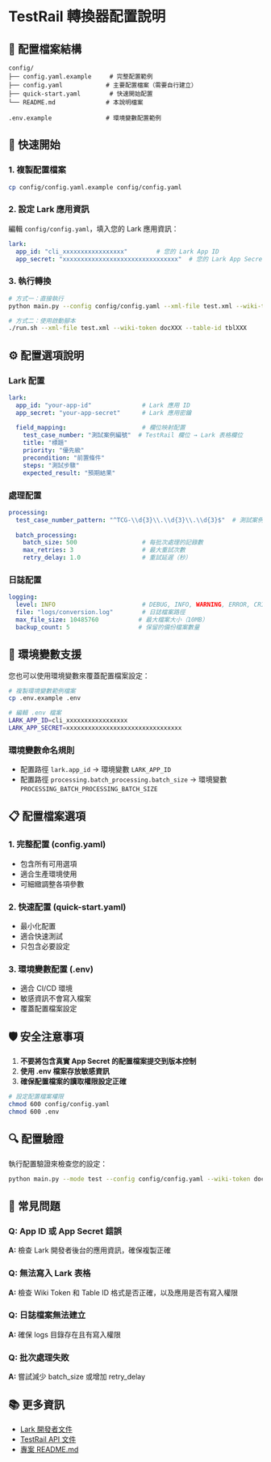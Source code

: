 # TestRail 轉換器配置說明

## 📁 配置檔案結構

```
config/
├── config.yaml.example     # 完整配置範例
├── config.yaml            # 主要配置檔案（需要自行建立）
├── quick-start.yaml        # 快速開始配置
└── README.md              # 本說明檔案

.env.example               # 環境變數配置範例
```

## 🚀 快速開始

### 1. 複製配置檔案
```bash
cp config/config.yaml.example config/config.yaml
```

### 2. 設定 Lark 應用資訊
編輯 `config/config.yaml`，填入您的 Lark 應用資訊：

```yaml
lark:
  app_id: "cli_xxxxxxxxxxxxxxxxx"        # 您的 Lark App ID
  app_secret: "xxxxxxxxxxxxxxxxxxxxxxxxxxxxxxxx"  # 您的 Lark App Secret
```

### 3. 執行轉換
```bash
# 方式一：直接執行
python main.py --config config/config.yaml --xml-file test.xml --wiki-token docXXX --table-id tblXXX

# 方式二：使用啟動腳本
./run.sh --xml-file test.xml --wiki-token docXXX --table-id tblXXX
```

## ⚙️ 配置選項說明

### Lark 配置
```yaml
lark:
  app_id: "your-app-id"              # Lark 應用 ID
  app_secret: "your-app-secret"      # Lark 應用密鑰
  
  field_mapping:                     # 欄位映射配置
    test_case_number: "測試案例編號"  # TestRail 欄位 → Lark 表格欄位
    title: "標題"
    priority: "優先級"
    precondition: "前置條件"
    steps: "測試步驟"
    expected_result: "預期結果"
```

### 處理配置
```yaml
processing:
  test_case_number_pattern: "^TCG-\\d{3}\\.\\d{3}\\.\\d{3}$"  # 測試案例編號格式
  
  batch_processing:
    batch_size: 500                  # 每批次處理的記錄數
    max_retries: 3                   # 最大重試次數
    retry_delay: 1.0                 # 重試延遲（秒）
```

### 日誌配置
```yaml
logging:
  level: INFO                        # DEBUG, INFO, WARNING, ERROR, CRITICAL
  file: "logs/conversion.log"        # 日誌檔案路徑
  max_file_size: 10485760           # 最大檔案大小（10MB）
  backup_count: 5                   # 保留的備份檔案數量
```

## 🔧 環境變數支援

您也可以使用環境變數來覆蓋配置檔案設定：

```bash
# 複製環境變數範例檔案
cp .env.example .env

# 編輯 .env 檔案
LARK_APP_ID=cli_xxxxxxxxxxxxxxxxx
LARK_APP_SECRET=xxxxxxxxxxxxxxxxxxxxxxxxxxxxxxxx
```

### 環境變數命名規則
- 配置路徑 `lark.app_id` → 環境變數 `LARK_APP_ID`
- 配置路徑 `processing.batch_processing.batch_size` → 環境變數 `PROCESSING_BATCH_PROCESSING_BATCH_SIZE`

## 📋 配置檔案選項

### 1. 完整配置 (config.yaml)
- 包含所有可用選項
- 適合生產環境使用
- 可細緻調整各項參數

### 2. 快速配置 (quick-start.yaml)
- 最小化配置
- 適合快速測試
- 只包含必要設定

### 3. 環境變數配置 (.env)
- 適合 CI/CD 環境
- 敏感資訊不會寫入檔案
- 覆蓋配置檔案設定

## 🛡️ 安全注意事項

1. **不要將包含真實 App Secret 的配置檔案提交到版本控制**
2. **使用 .env 檔案存放敏感資訊**
3. **確保配置檔案的讀取權限設定正確**

```bash
# 設定配置檔案權限
chmod 600 config/config.yaml
chmod 600 .env
```

## 🔍 配置驗證

執行配置驗證來檢查您的設定：

```bash
python main.py --mode test --config config/config.yaml --wiki-token docXXX --table-id tblXXX
```

## 🚨 常見問題

### Q: App ID 或 App Secret 錯誤
**A:** 檢查 Lark 開發者後台的應用資訊，確保複製正確

### Q: 無法寫入 Lark 表格
**A:** 檢查 Wiki Token 和 Table ID 格式是否正確，以及應用是否有寫入權限

### Q: 日誌檔案無法建立
**A:** 確保 logs 目錄存在且有寫入權限

### Q: 批次處理失敗
**A:** 嘗試減少 batch_size 或增加 retry_delay

## 📚 更多資訊

- [Lark 開發者文件](https://open.larksuite.com/document/)
- [TestRail API 文件](https://www.gurock.com/testrail/docs/api)
- [專案 README.md](../README.md)